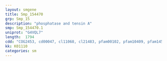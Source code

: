 ```yaml
---
layout: smgene
title: Smp_154470
grp: Smp_15
description: "phosphatase and tensin A"
smp: Smp_154470.1
uniprot: "G4VQL7"
length:  1794
cdd: "COG2453, cd00047, cl11068, cl21483, pfam00102, pfam10409, pfam14566, smart00404"
kk: K01110
categories: sm
---
```

